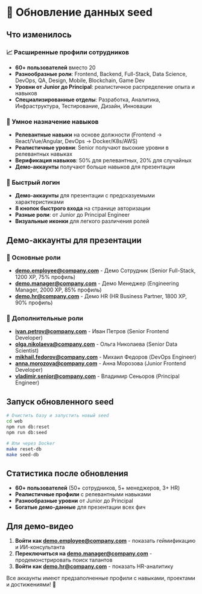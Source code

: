 # 🌱 Обновление данных seed

## Что изменилось

### 📈 Расширенные профили сотрудников
- **60+ пользователей** вместо 20
- **Разнообразные роли**: Frontend, Backend, Full-Stack, Data Science, DevOps, QA, Design, Mobile, Blockchain, Game Dev
- **Уровни от Junior до Principal**: реалистичное распределение опыта и навыков
- **Специализированные отделы**: Разработка, Аналитика, Инфраструктура, Тестирование, Дизайн, Инновации

### 🎯 Умное назначение навыков
- **Релевантные навыки** на основе должности (Frontend → React/Vue/Angular, DevOps → Docker/K8s/AWS)
- **Реалистичные уровни**: Senior получают высокие уровни в релевантных навыках
- **Верификация навыков**: 50% для релевантных, 20% для случайных
- **Демо-аккаунты** получают больше навыков для презентации

### 🚀 Быстрый логин
- **Демо-аккаунты** для презентации с предсказуемыми характеристиками
- **8 кнопок быстрого входа** на странице авторизации
- **Разные роли**: от Junior до Principal Engineer
- **Визуальные иконки** для легкого различения ролей

## Демо-аккаунты для презентации

### 🎯 Основные роли
- **demo.employee@company.com** - Демо Сотрудник (Senior Full-Stack, 1200 XP, 75% профиль)
- **demo.manager@company.com** - Демо Менеджер (Engineering Manager, 2000 XP, 85% профиль)  
- **demo.hr@company.com** - Демо HR (HR Business Partner, 1800 XP, 90% профиль)

### 👥 Дополнительные роли
- **ivan.petrov@company.com** - Иван Петров (Senior Frontend Developer)
- **olga.nikolaeva@company.com** - Ольга Николаева (Senior Data Scientist)
- **mikhail.fedorov@company.com** - Михаил Федоров (DevOps Engineer)
- **anna.morozova@company.com** - Анна Морозова (Junior Frontend Developer)
- **vladimir.senior@company.com** - Владимир Сеньоров (Principal Engineer)

## Запуск обновленного seed

```bash
# Очистить базу и запустить новый seed
cd web
npm run db:reset
npm run db:seed

# Или через Docker
make reset-db
make seed-db
```

## Статистика после обновления

- **60+ пользователей** (50+ сотрудников, 5+ менеджеров, 3+ HR)
- **Реалистичные профили** с релевантными навыками
- **Разнообразные уровни** от Junior до Principal
- **Богатые демо-данные** для презентации всех фич

## Для демо-видео

1. **Войти как demo.employee@company.com** - показать геймификацию и ИИ-консультанта
2. **Переключиться на demo.manager@company.com** - продемонстрировать поиск талантов
3. **Войти как demo.hr@company.com** - показать HR-аналитику

Все аккаунты имеют предзаполненные профили с навыками, проектами и достижениями! 🚀
